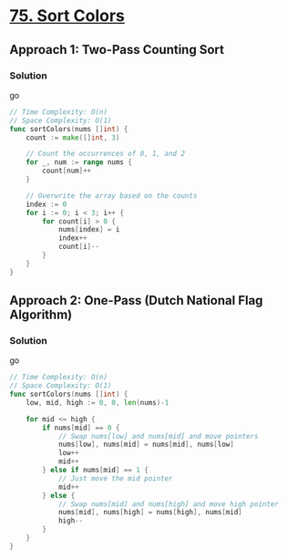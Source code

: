 # [75. Sort Colors](https://leetcode.com/problems/sort-colors/)

## Approach 1: Two-Pass Counting Sort

### Solution
go
```go
// Time Complexity: O(n)
// Space Complexity: O(1)
func sortColors(nums []int) {
    count := make([]int, 3)

    // Count the occurrences of 0, 1, and 2
    for _, num := range nums {
        count[num]++
    }

    // Overwrite the array based on the counts
    index := 0
    for i := 0; i < 3; i++ {
        for count[i] > 0 {
            nums[index] = i
            index++
            count[i]--
        }
    }
}
```

## Approach 2: One-Pass (Dutch National Flag Algorithm)

### Solution
go
```go
// Time Complexity: O(n)
// Space Complexity: O(1)
func sortColors(nums []int) {
    low, mid, high := 0, 0, len(nums)-1

    for mid <= high {
        if nums[mid] == 0 {
            // Swap nums[low] and nums[mid] and move pointers
            nums[low], nums[mid] = nums[mid], nums[low]
            low++
            mid++
        } else if nums[mid] == 1 {
            // Just move the mid pointer
            mid++
        } else {
            // Swap nums[mid] and nums[high] and move high pointer
            nums[mid], nums[high] = nums[high], nums[mid]
            high--
        }
    }
}
```

